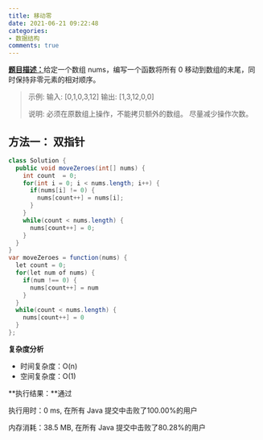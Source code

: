 ```yaml
---
title: 移动零
date: 2021-06-21 09:22:48
categories:
- 数据结构
comments: true
---
```


[**题目描述：**](https://leetcode-cn.com/problems/move-zeroes/)给定一个数组 nums，编写一个函数将所有 0 移动到数组的末尾，同时保持非零元素的相对顺序。

<!-- more -->

> 示例:
> 输入: [0,1,0,3,12]
> 输出: [1,3,12,0,0]
> 
> 说明:
> 必须在原数组上操作，不能拷贝额外的数组。
> 尽量减少操作次数。



## 方法一： 双指针

```java
class Solution {
  public void moveZeroes(int[] nums) {
    int count  = 0;
    for(int i = 0; i < nums.length; i++) {
      if(nums[i] != 0) {
        nums[count++] = nums[i];
      }
    }
    while(count < nums.length) {
      nums[count++] = 0;
    }
  }
}
var moveZeroes = function(nums) {
  let count = 0;
  for(let num of nums) {
    if(num !== 0) {
      nums[count++] = num
    }
  }
  while(count < nums.length) {
    nums[count++] = 0
  }
};
```

**复杂度分析**

- 时间复杂度：O(n)
- 空间复杂度：O(1)

**执行结果：**通过

执行用时：0 ms, 在所有 Java 提交中击败了100.00%的用户

内存消耗：38.5 MB, 在所有 Java 提交中击败了80.28%的用户
